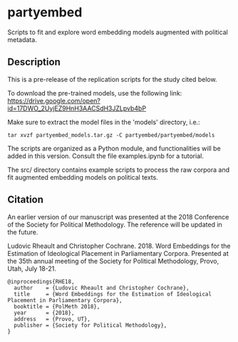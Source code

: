 # partyembed

Scripts to fit and explore word embedding models augmented with political metadata.

## Description

This is a pre-release of the replication scripts for the study cited below.

To download the pre-trained models, use the following link: https://drive.google.com/open?id=17DWO_2UyjEZ9HnH3AACSdH3JZLpvb4bP

Make sure to extract the model files in the 'models' directory, i.e.:
```
tar xvzf partyembed_models.tar.gz -C partyembed/partyembed/models
```

The scripts are organized as a Python module, and functionalities will be added in this version.  Consult the file examples.ipynb for a tutorial.

The src/ directory contains example scripts to process the raw corpora and fit augmented embedding models on political texts.

## Citation

An earlier version of our manuscript was presented at the 2018 Conference of the Society for Political Methodology. The reference will be updated in the future. 

Ludovic Rheault and Christopher Cochrane.  2018.  Word Embeddings for the Estimation of Ideological Placement in Parliamentary Corpora. Presented at the 35th annual meeting of the Society for Political Methodology, Provo, Utah, July 18-21.

```
@inproceedings{RHE18,
  author    = {Ludovic Rheault and Christopher Cochrane},
  title     = {Word Embeddings for the Estimation of Ideological Placement in Parliamentary Corpora},
  booktitle = {PolMeth 2018},
  year      = {2018},
  address   = {Provo, UT},
  publisher = {Society for Political Methodology},
}
```
